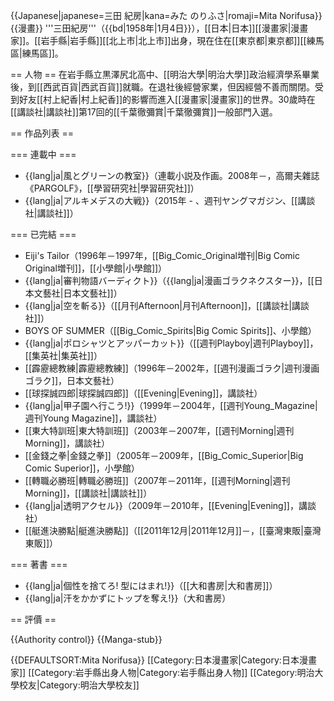 {{Japanese|japanese=三田 紀房|kana=みた のりふさ|romaji=Mita Norifusa}}
{{漫畫}}
'''三田紀房'''（{{bd|1958年|1月4日}}），[[日本|日本]][[漫畫家|漫畫家]]。[[岩手縣|岩手縣]][[北上市|北上市]]出身，現在住在[[東京都|東京都]][[練馬區|練馬區]]。

== 人物 ==
在岩手縣立黒澤尻北高中、[[明治大學|明治大學]]政治經濟學系畢業後，到[[西武百貨|西武百貨]]就職。在退社後經營家業，但因經營不善而關閉。受到好友[[村上紀香|村上紀香]]的影響而進入[[漫畫家|漫畫家]]的世界。30歲時在[[講談社|講談社]]第17回的[[千葉徹彌賞|千葉徹彌賞]]一般部門入選。

== 作品列表 ==

=== 連載中 ===
* {{lang|ja|風とグリーンの教室}}（連載小説及作画。2008年－，高爾夫雜誌《PARGOLF》，[[學習研究社|學習研究社]]）
* {{lang|ja|アルキメデスの大戦}}（2015年 - 、週刊ヤングマガジン、[[講談社|講談社]]）

=== 已完結 ===
* Eiji's Tailor（1996年－1997年，[[Big_Comic_Original増刊|Big Comic Original増刊]]，[[小學館|小學館]]）
* {{lang|ja|審判物語バーディクト}}（{{lang|ja|漫画ゴラクネクスター}}，[[日本文藝社|日本文藝社]]）
* {{lang|ja|空を斬る}}（[[月刊Afternoon|月刊Afternoon]]，[[講談社|講談社]]）
* BOYS OF SUMMER（[[Big_Comic_Spirits|Big Comic Spirits]]、小學館）
* {{lang|ja|ポロシャツとアッパーカット}}（[[週刊Playboy|週刊Playboy]]，[[集英社|集英社]]）
* [[霹靂總教練|霹靂總教練]]（1996年－2002年，[[週刊漫画ゴラク|週刊漫画ゴラク]]，日本文藝社）
* [[球探誠四郎|球探誠四郎]]（[[Evening|Evening]]，講談社）
* {{lang|ja|甲子園へ行こう!}}（1999年－2004年，[[週刊Young_Magazine|週刊Young Magazine]]，講談社）
* [[東大特訓班|東大特訓班]]（2003年－2007年，[[週刊Morning|週刊Morning]]，講談社）
* [[金錢之拳|金錢之拳]]（2005年－2009年，[[Big_Comic_Superior|Big Comic Superior]]，小學館）
* [[轉職必勝班|轉職必勝班]]（2007年－2011年，[[週刊Morning|週刊Morning]]，[[講談社|講談社]]）
* {{lang|ja|透明アクセル}}（2009年－2010年，[[Evening|Evening]]，講談社）
* [[艇進決勝點|艇進決勝點]]（[[2011年12月|2011年12月]]－，[[臺灣東販|臺灣東販]]）

=== 著書 ===
* {{lang|ja|個性を捨てろ! 型にはまれ!}}（[[大和書房|大和書房]]）
* {{lang|ja|汗をかかずにトップを奪え!}}（大和書房）

== 評價 ==

{{Authority control}}
{{Manga-stub}}

{{DEFAULTSORT:Mita Norifusa}}
[[Category:日本漫畫家|Category:日本漫畫家]]
[[Category:岩手縣出身人物|Category:岩手縣出身人物]]
[[Category:明治大學校友|Category:明治大學校友]]